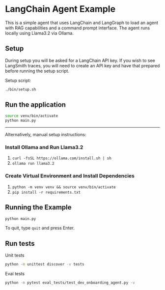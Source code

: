 # LangChain Agent Example

This is a simple agent that uses LangChain and LangGraph to load an agent with RAG capabilities and a
command prompt interface. The agent runs locally using Llama3.2 via Ollama.

## Setup

During setup you will be asked for a LangChain API key. If you wish to see LangSmith traces, you will need to create an API key and have that prepared before running the setup script.

Setup script:
```bash
./bin/setup.sh
```

## Run the application

```bash
source venv/bin/activate
python main.py
```

---

Alternatively, manual setup instructions:

### Install Ollama and Run Llama3.2

1. `curl -fsSL https://ollama.com/install.sh | sh`
2. `ollama run llama3.2`

### Create Virtual Environment and Install Dependencies

1. `python -m venv venv && source venv/bin/activate`
2. `pip install -r requirements.txt`

## Running the Example

```bash
python main.py
```

To quit, type `quit` and press Enter.

## Run tests

Unit tests
```bash
python -m unittest discover -v tests
```

Eval tests
```bash
python -m pytest eval_tests/test_dev_onboarding_agent.py -v
```
